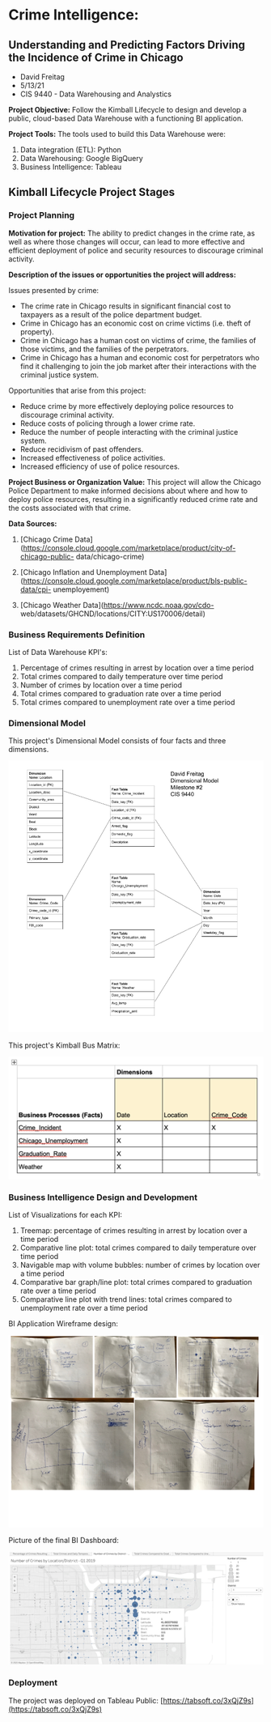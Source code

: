 # Crime Intelligence:
## Understanding and Predicting Factors Driving the Incidence of Crime in Chicago

- David Freitag
- 5/13/21
- CIS 9440 - Data Warehousing and Analystics

**Project Objective:**
Follow the Kimball Lifecycle to design and develop a public, cloud-based Data Warehouse with a functioning BI application.

**Project Tools:**
The tools used to build this Data Warehouse were:

1. Data integration (ETL): Python
2. Data Warehousing: Google BigQuery
3. Business Intelligence: Tableau

## Kimball Lifecycle Project Stages

### Project Planning

**Motivation for project:** The ability to predict changes in the crime rate, as well as where those changes will occur, can lead to more effective and efficient deployment of police and security resources to discourage criminal activity.

**Description of the issues or opportunities the project will address:**

Issues presented by crime:

- The crime rate in Chicago results in significant financial cost to taxpayers as a result of
the police department budget.
- Crime in Chicago has an economic cost on crime victims (i.e. theft of property).
- Crime in Chicago has a human cost on victims of crime, the families of those victims, and the families of the perpetrators.
- Crime in Chicago has a human and economic cost for perpetrators who find it challenging to join the job market after their interactions with the criminal justice system.

Opportunities that arise from this project:

- Reduce crime by more effectively deploying police resources to discourage criminal activity.
- Reduce costs of policing through a lower crime rate.
- Reduce the number of people interacting with the criminal justice system.
- Reduce recidivism of past offenders.
- Increased effectiveness of police activities.
- Increased efficiency of use of police resources.


**Project Business or Organization Value:** This project will allow the Chicago Police Department to make informed decisions about where and how to deploy police resources, resulting in a significantly reduced crime rate and the costs associated with that crime.

**Data Sources:**

1. [Chicago Crime Data](https://console.cloud.google.com/marketplace/product/city-of-chicago-public- data/chicago-crime)

2. [Chicago Inflation and Unemployment Data](https://console.cloud.google.com/marketplace/product/bls-public-data/cpi- unemployement)

3. [Chicago Weather Data](https://www.ncdc.noaa.gov/cdo- web/datasets/GHCND/locations/CITY:US170006/detail)


### Business Requirements Definition

List of Data Warehouse KPI's:

1. Percentage of crimes resulting in arrest by location over a time period
2. Total crimes compared to daily temperature over time period
3. Number of crimes by location over a time period
4. Total crimes compared to graduation rate over a time period
5. Total crimes compared to unemployment rate over a time period

### Dimensional Model

This project's Dimensional Model consists of four facts and three dimensions.

![Dimensional Model](images/dimensional_model.png)

This project's Kimball Bus Matrix:

![Kimball Bus Matrix](images/kimball_bus_matrix.png)

### Business Intelligence Design and Development

List of Visualizations for each KPI:

1. Treemap: percentage of crimes resulting in arrest by location over a time period
2. Comparative line plot: total crimes compared to daily temperature over time period
3. Navigable map with volume bubbles: number of crimes by location over a time period
4. Comparative bar graph/line plot: total crimes compared to graduation rate over a time period
5. Comparative line plot with trend lines: total crimes compared to unemployment rate over a time period

BI Application Wireframe design:

![All wireframes](images/wire_combined.png)

Picture of the final BI Dashboard:

![Dashboard screenshot](images/dashboard_screenshot.png)

### Deployment

The project was deployed on Tableau Public:
[https://tabsoft.co/3xQjZ9s](https://tabsoft.co/3xQjZ9s)